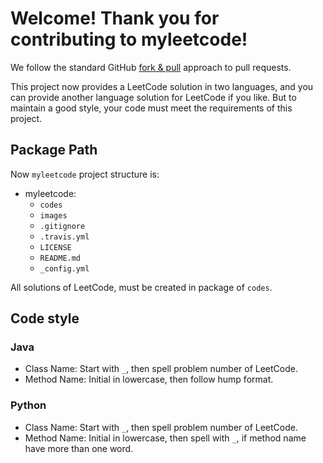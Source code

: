 # Welcome! Thank you for contributing to myleetcode!

We follow the standard GitHub [fork & pull](https://help.github.com/en/github/collaborating-with-issues-and-pull-requests/about-pull-requests#fork--pull) approach to pull requests.

This project now provides a LeetCode solution in two languages, and you can provide another language solution for LeetCode if you like. But to maintain a good style, your code must meet the requirements of this project.

## Package Path

 Now `myleetcode` project structure is:

- myleetcode:
  - `codes`	
  - `images`	
  - `.gitignore`	
  - `.travis.yml`	
  - `LICENSE`
  - `README.md`	
  - `_config.yml`

All solutions of LeetCode, must be created in package of `codes`.

## Code style

### Java

- Class Name: Start with `_`, then spell problem number of LeetCode.
- Method Name: Initial in lowercase, then follow hump format.

### Python

- Class Name: Start with `_`, then spell problem number of LeetCode.
- Method Name: Initial in lowercase, then spell with `_`, if method name have more than one word.















